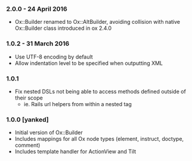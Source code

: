 ### 2.0.0 - 24 April 2016
* Ox::Builder renamed to Ox::AltBuilder, avoiding collision with native Ox::Builder class introduced in ox 2.4.0

### 1.0.2 - 31 March 2016
* Use UTF-8 encoding by default
* Allow indentation level to be specified when outputting XML

### 1.0.1
* Fix nested DSLs not being able to access methods defined outside of their scope
    * ie. Rails url helpers from within a nested tag

### 1.0.0 [yanked]
* Initial version of Ox::Builder
* Includes mappings for all Ox node types (element, instruct, doctype, comment)
* Includes template handler for ActionView and Tilt
